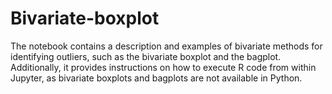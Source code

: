 # Bivariate-boxplot

The notebook contains a description and examples of bivariate methods for identifying outliers, such as the bivariate boxplot and the bagplot. Additionally, it provides instructions on how to execute R code from within Jupyter, as bivariate boxplots and bagplots are not available in Python.
